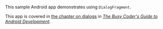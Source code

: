 This sample Android app demonstrates
using `DialogFragment`.

This app is covered in 
[the chapter on dialogs](https://commonsware.com/Android/previews/dialogs-and-dialogfragments)
in [*The Busy Coder's Guide to Android Development*](https://commonsware.com/Android/).

